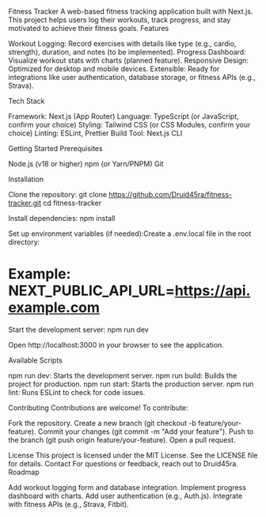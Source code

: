 Fitness Tracker
A web-based fitness tracking application built with Next.js. This project helps users log their workouts, track progress, and stay motivated to achieve their fitness goals.
Features

Workout Logging: Record exercises with details like type (e.g., cardio, strength), duration, and notes (to be implemented).
Progress Dashboard: Visualize workout stats with charts (planned feature).
Responsive Design: Optimized for desktop and mobile devices.
Extensible: Ready for integrations like user authentication, database storage, or fitness APIs (e.g., Strava).

Tech Stack

Framework: Next.js (App Router)
Language: TypeScript (or JavaScript, confirm your choice)
Styling: Tailwind CSS (or CSS Modules, confirm your choice)
Linting: ESLint, Prettier
Build Tool: Next.js CLI

Getting Started
Prerequisites

Node.js (v18 or higher)
npm (or Yarn/PNPM)
Git

Installation

Clone the repository:
git clone https://github.com/Druid45ra/fitness-tracker.git
cd fitness-tracker


Install dependencies:
npm install


Set up environment variables (if needed):Create a .env.local file in the root directory:
# Example: NEXT_PUBLIC_API_URL=https://api.example.com


Start the development server:
npm run dev


Open http://localhost:3000 in your browser to see the application.


Available Scripts

npm run dev: Starts the development server.
npm run build: Builds the project for production.
npm run start: Starts the production server.
npm run lint: Runs ESLint to check for code issues.

Contributing
Contributions are welcome! To contribute:

Fork the repository.
Create a new branch (git checkout -b feature/your-feature).
Commit your changes (git commit -m "Add your feature").
Push to the branch (git push origin feature/your-feature).
Open a pull request.

License
This project is licensed under the MIT License. See the LICENSE file for details.
Contact
For questions or feedback, reach out to Druid45ra.
Roadmap

Add workout logging form and database integration.
Implement progress dashboard with charts.
Add user authentication (e.g., Auth.js).
Integrate with fitness APIs (e.g., Strava, Fitbit).

